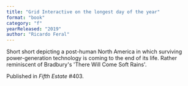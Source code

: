 ```yaml
---
title: "Grid Interactive on the longest day of the year"
format: "book"
category: "f"
yearReleased: "2019"
author: "Ricardo Feral"
---
```


Short short depicting a post-human North America in which surviving power-generation technology is coming to the end of its life. Rather reminiscent of Bradbury's 'There Will Come Soft Rains'.

Published in <em>Fifth Estate</em> #403.
